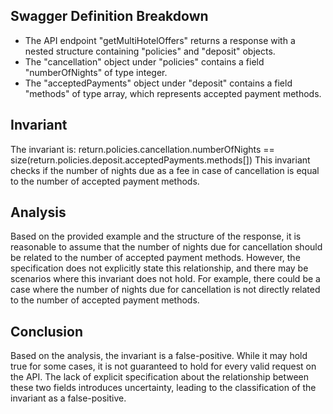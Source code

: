 ## Swagger Definition Breakdown
- The API endpoint "getMultiHotelOffers" returns a response with a nested structure containing "policies" and "deposit" objects.
- The "cancellation" object under "policies" contains a field "numberOfNights" of type integer.
- The "acceptedPayments" object under "deposit" contains a field "methods" of type array, which represents accepted payment methods.

## Invariant
The invariant is: return.policies.cancellation.numberOfNights == size(return.policies.deposit.acceptedPayments.methods[])
This invariant checks if the number of nights due as a fee in case of cancellation is equal to the number of accepted payment methods.

## Analysis
Based on the provided example and the structure of the response, it is reasonable to assume that the number of nights due for cancellation should be related to the number of accepted payment methods. However, the specification does not explicitly state this relationship, and there may be scenarios where this invariant does not hold. For example, there could be a case where the number of nights due for cancellation is not directly related to the number of accepted payment methods.

## Conclusion
Based on the analysis, the invariant is a false-positive. While it may hold true for some cases, it is not guaranteed to hold for every valid request on the API. The lack of explicit specification about the relationship between these two fields introduces uncertainty, leading to the classification of the invariant as a false-positive.
